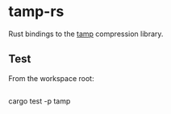 # tamp-rs

Rust bindings to the [tamp][] compression library.

[tamp]: https://github.com/BrianPugh/tamp

## Test

From the workspace root:

```
```
cargo test -p tamp

```
```



